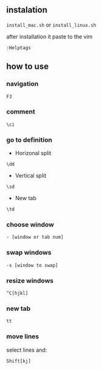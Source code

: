 ## instalation

`install_mac.sh` or `install_linux.sh`

after installation it paste to the vim

```
:Helptags
```

## how to use

### navigation
```
F3
```

### comment
```
\ci
```

### go to definition
- Horizonal split
```
\dd
```
- Vertical split
```
\sd
```
- New tab
```
\td
```

### choose window
```
- [window or tab num]
```

### swap windows
```
-s [window to swap]
```

### resize windows
```
^C[hjkl]
```

### new tab
```
tt
```

### move lines
select lines and:
```
Shift[kj]
```

